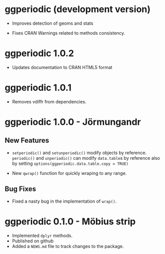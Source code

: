 # ggperiodic (development version)

* Improves detection of geoms and stats

* Fixes CRAN Warnings related to methods consistency. 

# ggperiodic 1.0.2

* Updates documentation to CRAN HTML5 format

# ggperiodic 1.0.1

* Removes vdiffr from dependencies.

# ggperiodic 1.0.0 - Jörmungandr

## New Features

* `setperiodic()` and `setunperiodic()` modify objects
by reference. `periodic()` and `unperiodic()` can modify `data.table`s by
reference also by setting `options(ggperiodic.data.table.copy = TRUE)` 

* New `qwrap()` function for quickly wraping to any range.

## Bug Fixes

* Fixed a nasty bug in the implementation of `wrap()`.

# ggperiodic 0.1.0 - Möbius strip

* Implemented `dplyr` methods. 
* Published on github
* Added a `NEWS.md` file to track changes to the package.

